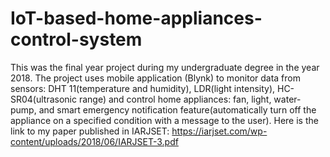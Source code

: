 # IoT-based-home-appliances-control-system
This was the final year project during my undergraduate degree in the year 2018. The project uses mobile application (Blynk) to monitor data from sensors: DHT 11(temperature and humidity), LDR(light intensity), HC-SR04(ultrasonic range)  and control home appliances: fan, light, water-pump, and smart emergency notification feature(automatically turn off the appliance on a specified condition with a message to the user). Here is the link to my paper published in IARJSET: https://iarjset.com/wp-content/uploads/2018/06/IARJSET-3.pdf 
